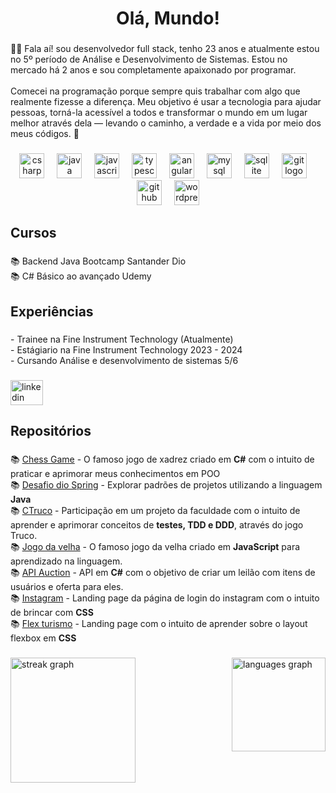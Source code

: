 <h1 align="center">Olá, Mundo!</h1>

###

<p align="left">👨‍💻 Fala aí! sou desenvolvedor full stack, tenho 23 anos e atualmente estou no 5º período de Análise e Desenvolvimento de Sistemas. Estou no mercado há 2 anos e sou completamente apaixonado por programar.<br><br>Comecei na programação porque sempre quis trabalhar com algo que realmente fizesse a diferença. Meu objetivo é usar a tecnologia para ajudar pessoas, torná-la acessível a todos e transformar o mundo em um lugar melhor através dela — levando o caminho, a verdade e a vida por meio dos meus códigos. 🚀</p>

###

<div align="center">
  <img src="https://cdn.jsdelivr.net/gh/devicons/devicon/icons/csharp/csharp-original.svg" height="40" alt="csharp logo"  />
  <img width="12" />
  <img src="https://cdn.jsdelivr.net/gh/devicons/devicon/icons/java/java-original.svg" height="40" alt="java logo"  />
  <img width="12" />
  <img src="https://cdn.jsdelivr.net/gh/devicons/devicon/icons/javascript/javascript-original.svg" height="40" alt="javascript logo"  />
  <img width="12" />
  <img src="https://cdn.jsdelivr.net/gh/devicons/devicon/icons/typescript/typescript-original.svg" height="40" alt="typescript logo"  />
  <img width="12" />
  <img src="https://cdn.jsdelivr.net/gh/devicons/devicon/icons/angularjs/angularjs-original.svg" height="40" alt="angularjs logo"  />
  <img width="12" />
  <img src="https://cdn.jsdelivr.net/gh/devicons/devicon/icons/mysql/mysql-original.svg" height="40" alt="mysql logo"  />
  <img width="12" />
  <img src="https://cdn.jsdelivr.net/gh/devicons/devicon/icons/sqlite/sqlite-original.svg" height="40" alt="sqlite logo"  />
  <img width="12" />
  <img src="https://cdn.jsdelivr.net/gh/devicons/devicon/icons/git/git-original.svg" height="40" alt="git logo"  />
  <img width="12" />
  <img src="https://cdn.jsdelivr.net/gh/devicons/devicon/icons/github/github-original.svg" height="40" alt="github logo"  />
  <img width="12" />
  <img src="https://cdn.jsdelivr.net/gh/devicons/devicon/icons/wordpress/wordpress-original.svg" height="40" alt="wordpress logo"  />
</div>

###

<h2 align="left">Cursos</h2>

###

<p align="left">📚 Backend Java Bootcamp Santander Dio<br>📚 C# Básico ao avançado Udemy</p>

###

<h2 align="left">Experiências</h2>

###

<p align="left">- Trainee na Fine Instrument Technology (Atualmente)<br> - Estágiario na Fine Instrument Technology 2023 - 2024<br>-  Cursando Análise e desenvolvimento de sistemas 5/6</p>

###

<div align="left">
  <a href="https://www.linkedin.com/in/breno-oliveira-214591187/" target="_blank">
    <img src="https://raw.githubusercontent.com/maurodesouza/profile-readme-generator/master/src/assets/icons/social/linkedin/default.svg" width="52" height="40" alt="linkedin logo"  />
  </a>
</div>

###


###

<h2 align="left">Repositórios</h2>

###

<p align="left">📚 <a href="https://github.com/BrenoAissa/ChessGame">Chess Game</a> - O famoso jogo de xadrez criado em <b>C#</b> com o intuito de praticar e aprimorar meus conhecimentos em POO
<br> 📚 <a href="https://github.com/BrenoAissa/desafio-dio-spring">Desafio dio Spring</a> - Explorar padrões de projetos utilizando a linguagem <b>Java</b>
<br> 📚 <a href="https://github.com/BrenoAissa/CTruco">CTruco</a> - Participação em um projeto da faculdade com o intuito de aprender e aprimorar conceitos de <b>testes, TDD e DDD</b>, através do jogo Truco.
<br> 📚 <a href="https://github.com/BrenoAissa/Jogo-da-velha">Jogo da velha</a> - O famoso jogo da velha criado em <b>JavaScript</b> para aprendizado na linguagem.
<br> 📚 <a href="https://github.com/BrenoAissa/API-Auction">API Auction</a> - API em <b>C#</b> com o objetivo de criar um leilão com itens de usuários e oferta para eles.
<br> 📚 <a href="https://github.com/BrenoAissa/instagram">Instagram</a> - Landing page da página de login do instagram com o intuito de brincar com <b>CSS</b>
<br> 📚 <a href="https://github.com/BrenoAissa/Flex_Turismo">Flex turismo</a> - Landing page com o intuito de aprender sobre o layout flexbox em <b>CSS</b> </p> 

###

###

<div align="left">
  <img src="https://streak-stats.demolab.com?user=brenoaissa&locale=en&mode=daily&theme=dark&hide_border=false&border_radius=5&order=3" height="200" alt="streak graph"  />
  <img align="right" src="https://github-readme-stats.vercel.app/api/top-langs?username=brenoaissa&locale=en&hide_title=true&layout=compact&card_width=320&langs_count=5&theme=dracula&hide_border=true&order=2" height="150" alt="languages graph"/>
</div>

###
